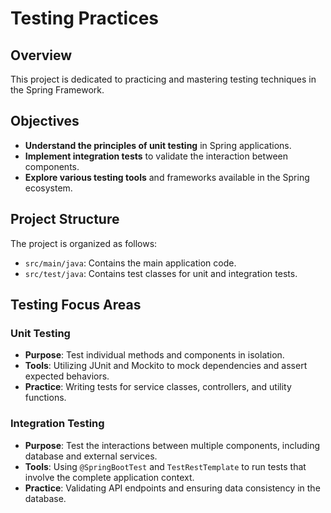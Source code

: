 # Testing Practices

## Overview
This project is dedicated to practicing and mastering testing techniques in the Spring Framework.

## Objectives
- **Understand the principles of unit testing** in Spring applications.
- **Implement integration tests** to validate the interaction between components.
- **Explore various testing tools** and frameworks available in the Spring ecosystem.

## Project Structure
The project is organized as follows:
- `src/main/java`: Contains the main application code.
- `src/test/java`: Contains test classes for unit and integration tests.

## Testing Focus Areas

### Unit Testing
- **Purpose**: Test individual methods and components in isolation.
- **Tools**: Utilizing JUnit and Mockito to mock dependencies and assert expected behaviors.
- **Practice**: Writing tests for service classes, controllers, and utility functions.

### Integration Testing
- **Purpose**: Test the interactions between multiple components, including database and external services.
- **Tools**: Using `@SpringBootTest` and `TestRestTemplate` to run tests that involve the complete application context.
- **Practice**: Validating API endpoints and ensuring data consistency in the database.
